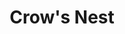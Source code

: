 ---
title: Crow's Nest
description: Blog about malware development.
url: https://www.crow.rip/crows-nest/general/whoami
image:
    # url: '/assets/images/cafe.png'
    # alt: 'Cafe'
tags: ['blog', 'malware', 'windows']
pubDate: 2024-03-03
draft: false
---